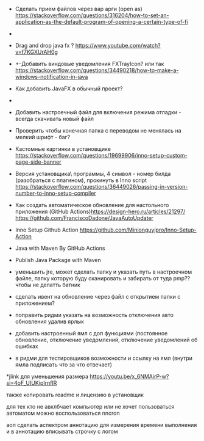 * Сделать прием файлов через вар арги (open as) https://stackoverflow.com/questions/316204/how-to-set-an-application-as-the-default-program-of-opening-a-certain-type-of-fi
* 
* Drag and drop java fx ? https://www.youtube.com/watch?v=f7KGXUrAH0g
* +-Добавить виндовые уведомления FXTrayIcon? или так https://stackoverflow.com/questions/34490218/how-to-make-a-windows-notification-in-java
* Как добавить JavaFX в обычный проект?
* 
* Добавить настроечный файл для включения режима отладки - всегда скачивать новый файл
* Проверить чтобы конечная папка с переводом не менялась на мелкий шрифт - баг?
* Кастомные картинки в установщике https://stackoverflow.com/questions/19699906/inno-setup-custom-page-side-banner
* Версия установщика\ программы, 4 символ - номер билда (разобраться с плагином), прокинуть в Inno script https://stackoverflow.com/questions/36449026/passing-in-version-number-to-inno-setup-compiler
* Как создать автоматическое обновление для настольного приложения (GitHub Actions)https://design-hero.ru/articles/21297/   https://github.com/FranciscoDadone/JavaAutoUpdater


* Inno Setup Github Action https://github.com/Minionguyjpro/Inno-Setup-Action
* Java with Maven By GitHub Actions
* Publish Java Package with Maven




* уменьшить jre, может сделать папку и указать путь в настроечном файле, папку которую буду сканировать и забирать от туда pmp??
чтобы не делатть батник


* сделать ивент на обновление через файл с открытием папки с приложением?
* поправить ридми указать на возможность отключения авто обновления удалив ярлык 
* добавить настроенный ямл с доп функциями (постоянное обновление, отключение уведомлений, отключение уведомлений об ошибках
* в ридми для тестировщиков возможности и ссылку на ямл (внутри ямла подписать что за что отвечает)



*jlink для уменьшения размера https://youtu.be/x_6NMAirP-w?si=4oF_UIUKipIrnflR


также копировать readme и лицензию в установщик 

для тех кто не авклбчает компьютер или не хочет пользоваться автоматом можно воспользоваться nncron

аоп сделать аспектром аннотацию для измерения времени выполнения и в аннотацию вписывать строчку с логом 